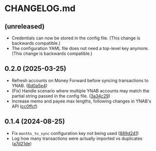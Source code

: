 # CHANGELOG.md

## (unreleased)

- Credentials can now be stored in the config file.
  (This change is backwards compatible.)
- The configuration YAML file does not need a top-level key anymore.
  (This change is backwards compatible.)

## 0.2.0 (2025-03-25)

- Refresh accounts on Money Forward before syncing transactions to YNAB.
  ([6d0a5e4](6d0a5e4288d0b45424485e2396e6399637a14eef))
- (Fix) Handle scenario where multiple YNAB accounts may match the partial string passed in the config file.
  ([3a34c29](3a34c29682228e9b080e2db25ffb48b1a92e8ee2))
- Increase memo and payee max lengths, following changes in YNAB's API
  ([cc0ffcf](cc0ffcf3879efaa748ee31af9c35cb49d94a47c8))

## 0.1.4 (2024-08-25)

- Fix `months_to_sync` configuration key not being used
  ([889d241](889d241ce5a56672e2fd9dac639fc29b78aea168))
- Log how many transactions were actually imported vs duplicates
  ([a7d21de](a7d21de7b26319c362d3dda0119de3167042cc9b))
